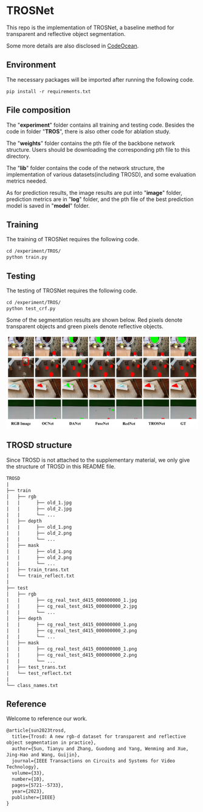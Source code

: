 # TROSNet 

This repo is the implementation of TROSNet, a baseline method for transparent and reflective object segmentation. 

Some more details are also disclosed in <a href="https://codeocean.com/capsule/8854419/tree/v1">CodeOcean</a>. 

## Environment
 
The necessary packages will be imported after running the following code. 

    pip install -r requirements.txt

## File composition

The "**experiment**" folder contains all training and testing code. Besides the code in folder "**TROS**", there is also other code for ablation study. 

The "**weights**" folder contains the pth file of the backbone network structure. Users should be downloading the corresponding pth file to this directory. 

The "**lib**" folder contains the code of the network structure, the implementation of various datasets(including TROSD), and some evaluation metrics needed. 

As for prediction results, the image results are put into "**image**" folder, prediction metrics are in "**log**" folder, and the pth file of the best prediction model is saved in "**model**" folder. 

## Training

The training of TROSNet requires the following code. 

    cd /experiment/TROS/
    python train.py

## Testing

The testing of TROSNet requires the following code. 

    cd /experiment/TROS/
    python test_crf.py

Some of the segmentation results are shown below. Red pixels denote transparent objects and green pixels denote reflective objects. 

![anchor text](seg_result.jpg)

## TROSD structure

Since TROSD is not attached to the supplementary material, we only give the structure of TROSD in this README file. 

```
TROSD
|
├── train
│   ├── rgb
|   |      ├── old_1.jpg
|   |      ├── old_2.jpg
|   |      └── ...
│   ├── depth
|   |      ├── old_1.png
|   |      ├── old_2.png
|   |      └── ...
│   ├── mask
|   |      ├── old_1.png
|   |      ├── old_2.png
|   |      └── ...
|   ├── train_trans.txt
|   └── train_reflect.txt
|
├── test
│   ├── rgb
|   |      ├── cg_real_test_d415_000000000_1.jpg
|   |      ├── cg_real_test_d415_000000000_2.jpg
|   |      └── ...
│   ├── depth
|   |      ├── cg_real_test_d415_000000000_1.png
|   |      ├── cg_real_test_d415_000000000_2.png
|   |      └── ...
│   ├── mask
|   |      ├── cg_real_test_d415_000000000_1.png
|   |      ├── cg_real_test_d415_000000000_2.png
|   |      └── ...
|   ├── test_trans.txt
|   └── test_reflect.txt
|
└── class_names.txt
```

## Reference

Welcome to reference our work. 

    @article{sun2023trosd,
      title={Trosd: A new rgb-d dataset for transparent and reflective object segmentation in practice},
      author={Sun, Tianyu and Zhang, Guodong and Yang, Wenming and Xue, Jing-Hao and Wang, Guijin},
      journal={IEEE Transactions on Circuits and Systems for Video Technology},
      volume={33},
      number={10},
      pages={5721--5733},
      year={2023},
      publisher={IEEE}
    }
